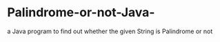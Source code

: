 # Palindrome-or-not-Java-
 a Java program to find out whether the given String is Palindrome or not

